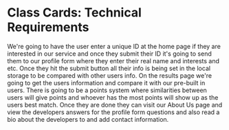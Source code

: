 # Class Cards: Technical Requirements
 We're going to have the user enter a unique ID at the home page if they are interested in our service and once they submit their ID it's going to send them to our profile form where they enter their real name and interests and etc. Once they hit the submit button all their info is being set in the local storage to be compared with other users info. On the results page we're going to get the users information and compare it with our pre-built in users. There is going to be a points system where similarities between users will give points and whoever has the most points will show up as the users best match. Once they are done they can visit our About Us page and view the developers answers for the profile form questions and also read a bio about the developers to and add contact information.